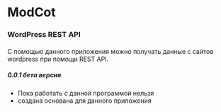 # ModCot
### WordPress REST API
#### 

С помощью данного приложения можно получать данные с сайтов wordpress при помощи REST API.

##### 0.0.1 бета версия

* Пока работать с данной программой нельзя
* создана основана для данного приложения